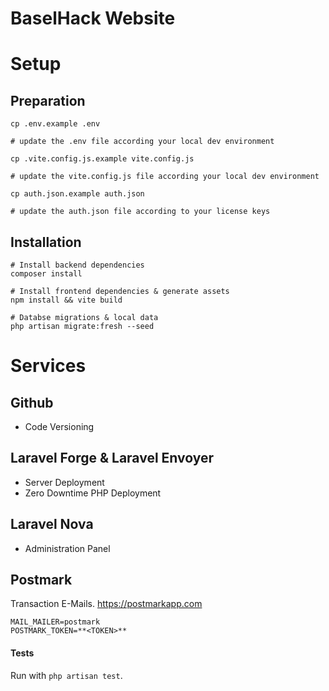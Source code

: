 # BaselHack Website

# Setup

## Preparation

```
cp .env.example .env

# update the .env file according your local dev environment

cp .vite.config.js.example vite.config.js

# update the vite.config.js file according your local dev environment

cp auth.json.example auth.json 

# update the auth.json file according to your license keys
```

## Installation

```
# Install backend dependencies
composer install

# Install frontend dependencies & generate assets
npm install && vite build

# Databse migrations & local data
php artisan migrate:fresh --seed
```

# Services

## Github

- Code Versioning

## Laravel Forge & Laravel Envoyer

- Server Deployment
- Zero Downtime PHP Deployment

## Laravel Nova

- Administration Panel

## Postmark

Transaction E-Mails.
https://postmarkapp.com

```
MAIL_MAILER=postmark
POSTMARK_TOKEN=**<TOKEN>**
```

#### Tests

Run with ```php artisan test```.
